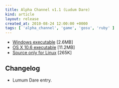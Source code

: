 ```yaml
---
title: Alpha Channel v1.1 (Ludum Dare)
kind: article
layout: release
created_at: 2010-08-24 12:00:00 +0000
tags: [ 'alpha_channel', 'game', 'gosu', 'ruby' ]
---
```



* [Windows executable](http://dl.dropbox.com/u/33370854/games/alpha_channel/spooner_ld_18_alpha_channel_v1_1_windows.zip) [2.6MB]
* [OS X 10.6 executable](http://dl.dropbox.com/u/33370854/games/alpha_channel/spooner_ld_18_alpha_channel_v1_1_os_x.zip) [11.2MB]
* [Source only for Linux](http://dl.dropbox.com/u/33370854/games/alpha_channel/spooner_ld_18_alpha_channel_v1_1_source.zip) [265K]


Changelog
---------

* Lumum Dare entry.